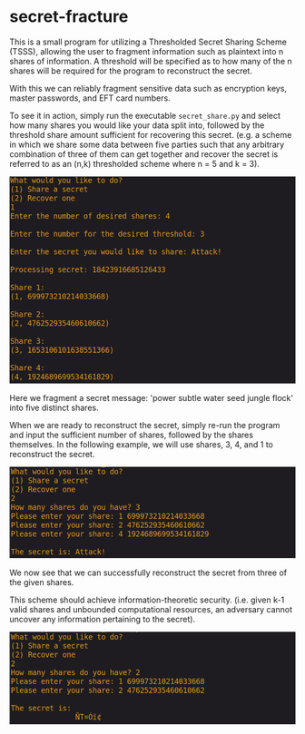 # secret-fracture
This is a small program for utilizing a Thresholded Secret Sharing Scheme (TSSS), allowing the user to fragment information such as plaintext into n shares of information. A threshold will be specified as to how many of the n shares will be required for the program to reconstruct the secret.

With this we can reliably fragment sensitive data such as encryption keys, master passwords, and EFT card numbers.

To see it in action, simply run the executable `secret_share.py` and select how many shares you would like your data split into, followed by the threshold share amount sufficient for recovering this secret. (e.g. a scheme in which we share some data between five parties such that any arbitrary combination of three of them can get together and recover the secret is referred to as an (n,k) thresholded scheme where n = 5 and k = 3).

<img src="./imgs/sharing.png" alt="Sharing"/>

Here we fragment a secret message: 'power subtle water seed jungle flock' into five distinct shares.

When we are ready to reconstruct the secret, simply re-run the program and input the sufficient number of shares, followed by the shares themselves. In the following example, we will use shares, 3, 4, and 1 to reconstruct the secret.

<img src="./imgs/recovering.png" alt="Recovering"/>

We now see that we can successfully reconstruct the secret from three of the given shares.

This scheme should achieve information-theoretic security. (i.e. given k-1 valid shares and unbounded computational resources, an adversary cannot uncover any information pertaining to the secret).

<img src="./imgs/recovering_insuff.png" alt="Recovering Insufficient"/>
